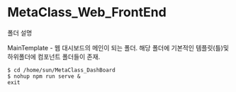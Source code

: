 # MetaClass_Web_FrontEnd



폴더 설명


MainTemplate - 웹 대시보드의 메인이 되는 폴더. 해당 폴더에 기본적인 템플릿(틀)및 하위폴더에 컴포넌트 폴더들이 존재.

```shell
$ cd /home/sun/MetaClass_DashBoard
$ nohup npm run serve &
exit
```